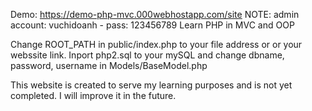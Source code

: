 Demo: https://demo-php-mvc.000webhostapp.com/site
NOTE: admin account: vuchidoanh - pass: 123456789
Learn PHP in MVC and OOP 

Change ROOT_PATH in public/index.php to your file address or or your webssite link.
Inport php2.sql to your mySQL and change dbname, password, username in Models/BaseModel.php


This website is created to serve my learning purposes and is not yet completed. I will improve it in the future.
